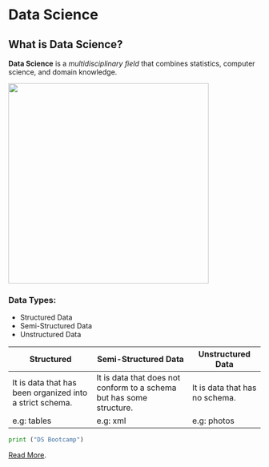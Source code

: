 # Data Science


## What is Data Science?

**Data Science** is a *multidisciplinary field* that combines statistics, computer science, and domain knowledge.

<img width="400" height="400" src="DS.png">

### Data Types:
 - Structured Data
 - Semi-Structured Data
 - Unstructured Data

| **Structured** | **Semi-Structured Data** | **Unstructured Data** |
| ------ | -------- |-------- |
| It is data that has been organized into a strict schema. | It is data that does not conform to a schema but has some structure. | It is data that has no schema. |
| e.g: tables | e.g: xml |e.g: photos |

```python 
print ("DS Bootcamp")
 ```

[Read More](https://en.wikipedia.org/wiki/Data_science).